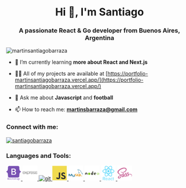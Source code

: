 <h1 align="center">Hi 👋, I'm Santiago</h1>
<h3 align="center">A passionate React & Go developer from Buenos Aires, Argentina</h3>

<p align="left"> <img src="https://komarev.com/ghpvc/?username=martinsantiagobarraza&label=Profile%20views&color=0e75b6&style=flat" alt="martinsantiagobarraza" /> </p>

- 🌱 I’m currently learning **more about React and Next.js**

- 👨‍💻 All of my projects are available at [https://portfolio-martinsantiagobarraza.vercel.app/](https://portfolio-martinsantiagobarraza.vercel.app/)

- 💬 Ask me about **Javascript** and **football**

- 📫 How to reach me: **martinsbarraza@gmail.com**

<h3 align="left">Connect with me:</h3>
<p align="left">
<a href="https://linkedin.com/in/santiagobarraza" target="blank"><img align="center" src="https://raw.githubusercontent.com/rahuldkjain/github-profile-readme-generator/master/src/images/icons/Social/linked-in-alt.svg" alt="santiagobarraza" height="30" width="40" /></a>
</p>

<h3 align="left">Languages and Tools:</h3>
<p align="left"> <a href="https://getbootstrap.com" target="_blank"> <img src="https://raw.githubusercontent.com/devicons/devicon/master/icons/bootstrap/bootstrap-plain-wordmark.svg" alt="bootstrap" width="40" height="40"/> </a> <a href="https://expressjs.com" target="_blank"> <img src="https://raw.githubusercontent.com/devicons/devicon/master/icons/express/express-original-wordmark.svg" alt="express" width="40" height="40"/> </a> <a href="https://git-scm.com/" target="_blank"> <img src="https://www.vectorlogo.zone/logos/git-scm/git-scm-icon.svg" alt="git" width="40" height="40"/> </a> <a href="https://developer.mozilla.org/en-US/docs/Web/JavaScript" target="_blank"> <img src="https://raw.githubusercontent.com/devicons/devicon/master/icons/javascript/javascript-original.svg" alt="javascript" width="40" height="40"/> </a> <a href="https://www.mysql.com/" target="_blank"> <img src="https://raw.githubusercontent.com/devicons/devicon/master/icons/mysql/mysql-original-wordmark.svg" alt="mysql" width="40" height="40"/> </a> <a href="https://nodejs.org" target="_blank"> <img src="https://raw.githubusercontent.com/devicons/devicon/master/icons/nodejs/nodejs-original-wordmark.svg" alt="nodejs" width="40" height="40"/> </a> <a href="https://reactjs.org/" target="_blank"> <img src="https://raw.githubusercontent.com/devicons/devicon/master/icons/react/react-original-wordmark.svg" alt="react" width="40" height="40"/> </a> <a href="https://sass-lang.com" target="_blank"> <img src="https://raw.githubusercontent.com/devicons/devicon/master/icons/sass/sass-original.svg" alt="sass" width="40" height="40"/> </a> </p>

